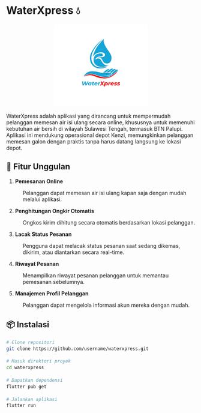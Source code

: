 # WaterXpress 💧

<p align="center"> <img src="assets/images/logo.jpeg" width="250"> </p>


WaterXpress adalah aplikasi yang dirancang untuk mempermudah pelanggan memesan air isi ulang secara online, khususnya untuk memenuhi kebutuhan air bersih di wilayah Sulawesi Tengah, termasuk BTN Palupi. Aplikasi ini mendukung operasional depot Kenzi, memungkinkan pelanggan memesan galon dengan praktis tanpa harus datang langsung ke lokasi depot.

<h2>🌟 Fitur Unggulan</h2>

<ol>
  <li><b>Pemesanan Online</b>
    <p style="margin-left: 20px;">Pelanggan dapat memesan air isi ulang kapan saja dengan mudah melalui aplikasi.</p>
  </li>
  <li><b>Penghitungan Ongkir Otomatis</b>
    <p style="margin-left: 20px;">Ongkos kirim dihitung secara otomatis berdasarkan lokasi pelanggan.</p>
  </li>
  <li><b>Lacak Status Pesanan</b>
    <p style="margin-left: 20px;">Pengguna dapat melacak status pesanan saat sedang dikemas, dikirim, atau diantarkan secara real-time.</p>
  </li>
  <li><b>Riwayat Pesanan</b>
    <p style="margin-left: 20px;">Menampilkan riwayat pesanan pelanggan untuk memantau pemesanan sebelumnya.</p>
  </li>
  <li><b>Manajemen Profil Pelanggan</b>
    <p style="margin-left: 20px;">Pelanggan dapat mengelola informasi akun mereka dengan mudah.</p>
  </li>
</ol>

## 📦 Instalasi

```bash
# Clone repositori
git clone https://github.com/username/waterxpress.git

# Masuk direktori proyek
cd waterxpress

# Dapatkan dependensi
flutter pub get

# Jalankan aplikasi
flutter run
